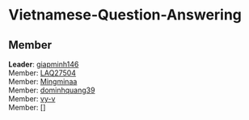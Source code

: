 # Vietnamese-Question-Answering
## Member 
**Leader**: [giapminh146](https://github.com/giapminh146)  
Member: [LAQ27504](https://github.com/LAQ27504)  <br/>
Member: [Mingminaa](https://github.com/Mingminaa)  <br/>
Member: [dominhquang39](https://github.com/dominhquang39)  <br/>
Member: [vy-v](https://github.com/vy-v)  <br/>
Member: []